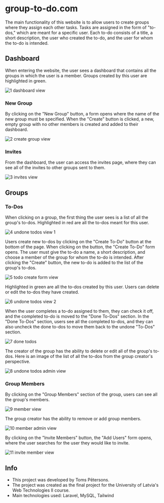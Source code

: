 # group-to-do.com

The main functionality of this website is to allow users to create groups where they assign each other tasks. Tasks are assigned in the form of "to-dos," which are meant for a specific user. Each to-do consists of a title, a short description, the user who created the to-do, and the user for whom the to-do is intended.

## Dashboard
When entering the website, the user sees a dashboard that contains all the groups in which the user is a member. Groups created by this user are highlighted in green.

![1  dashboard view](https://github.com/t0oms/group-to-do.com/assets/66429919/797e6b81-27c0-4e24-b122-46851ff4d5e6)

### New Group

By clicking on the "New Group" button, a form opens where the name of the new group must be specified. When the "Create" button is clicked, a new, empty group with no other members is created and added to their dashboard.

![2  create group view](https://github.com/t0oms/group-to-do.com/assets/66429919/b9d2cf19-94e5-4ee5-962d-706ae3c598f8)

### Invites

From the dashboard, the user can access the invites page, where they can see all of the invites to other groups sent to them.

![3  invites view](https://github.com/t0oms/group-to-do.com/assets/66429919/e4b43187-6d3c-45ef-bd06-f31778a80b76)

## Groups

### To-Dos
When clicking on a group, the first thing the user sees is a list of all the group's to-dos. Highlighted in red are all the to-dos meant for this user.

![4  undone todos view 1](https://github.com/t0oms/group-to-do.com/assets/66429919/0fb556be-6d44-470c-9356-ac1f18be53eb)

Users create new to-dos by clicking on the "Create To-Do" button at the bottom of the page. When clicking on the button, the "Create To-Do" form opens. The user must give the to-do a name, a short description, and choose a member of the group for whom the to-do is intended. After clicking the "Create" button, the new to-do is added to the list of the group's to-dos.

![5  todo create form view](https://github.com/t0oms/group-to-do.com/assets/66429919/ba8c5c4b-cdf1-476e-8c14-b3d07cb292b9)

Highlighted in green are all the to-dos created by this user. Users can delete or edit the to-dos they have created.

![6  undone todos view 2](https://github.com/t0oms/group-to-do.com/assets/66429919/e315645b-229d-468f-b55c-d1bd8ce0b3a1)

When the user completes a to-do assigned to them, they can check it off, and the completed to-do is moved to the "Done To-Dos" section. In the "Done To-Dos" section, users see all the completed to-dos, and they can also uncheck the done to-dos to move them back to the undone "To-Dos" section.

![7  done todos](https://github.com/t0oms/group-to-do.com/assets/66429919/f6789520-a84e-4490-b601-e52b6b0a4eca)

The creator of the group has the ability to delete or edit all of the group's to-dos. Here is an image of the list of all the to-dos from the group creator's perspective.

![8  undone todos admin view](https://github.com/t0oms/group-to-do.com/assets/66429919/27d9738c-9579-4609-8bcb-d7c1cc3aa812)

### Group Members
By clicking on the "Group Members" section of the group, users can see all the group's members.

![9  member view](https://github.com/t0oms/group-to-do.com/assets/66429919/93df6a49-f3cb-4613-b528-9e4aeece0f05)

The group creator has the ability to remove or add group members.

![10  member admin view](https://github.com/t0oms/group-to-do.com/assets/66429919/790f1198-25cc-44d4-85ea-71953a3a3536)

By clicking on the "Invite Members" button, the "Add Users" form opens, where the user searches for the user they would like to invite.

![11  invite member view](https://github.com/t0oms/group-to-do.com/assets/66429919/6fb18a7b-dc1d-4ef9-8314-61e7483a42f8)

## Info

- This project was developed by Toms Pētersons.
- The project was created as the final project for the University of Latvia's Web Technologies II course.
- Main technologies used: Laravel, MySQL, Tailwind
